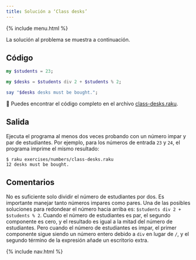 ```yaml
---
title: Solución a ‘Class desks’
---
```


{% include menu.html %}

La solución al problema se muestra a continuación.

## Código

```raku
my $students = 23;

my $desks = $students div 2 + $students % 2;

say "$desks desks must be bought.";
```

🦋 Puedes encontrar el código completo en el archivo [class-desks.raku](https://github.com/ash/raku-course/blob/master/exercises/numbers/class-desks.raku).

## Salida

Ejecuta el programa al menos dos veces probando con un número impar y par de estudiantes. Por ejemplo, para los números de entrada `23` y `24`, el programa imprime el mismo resultado:

```console
$ raku exercises/numbers/class-desks.raku
12 desks must be bought.
```

## Comentarios

No es suficiente solo dividir el número de estudiantes por dos. Es importante manejar tanto números impares como pares. Una de las posibles soluciones para redondear el número hacia arriba es: `$students div 2 + $students % 2`. Cuando el número de estudiantes es par, el segundo componente es cero, y el resultado es igual a la mitad del número de estudiantes. Pero cuando el número de estudiantes es impar, el primer componente sigue siendo un número entero debido a `div` en lugar de `/`, y el segundo término de la expresión añade un escritorio extra.

{% include nav.html %}